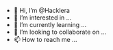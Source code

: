 - 👋 Hi, I’m @Hacklera
- 👀 I’m interested in ...
- 🌱 I’m currently learning ...
- 💞️ I’m looking to collaborate on ...
- 📫 How to reach me ...

<!---
Hacklera/Hacklera is a ✨ special ✨ repository because its `README.md` (this file) appears on your GitHub profile.
You can click the Preview link to take a look at your changes.
--->
